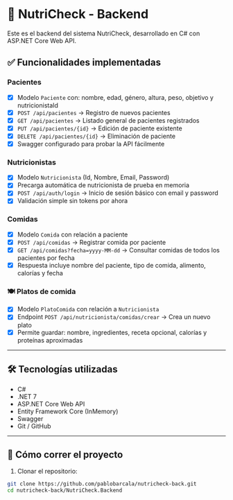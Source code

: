 # 🥗 NutriCheck - Backend

Este es el backend del sistema NutriCheck, desarrollado en C# con ASP.NET Core Web API.


## ✅ Funcionalidades implementadas

### Pacientes

- [x] Modelo `Paciente` con: nombre, edad, género, altura, peso, objetivo y nutricionistaId
- [x] `POST /api/pacientes` → Registro de nuevos pacientes
- [x] `GET /api/pacientes` → Listado general de pacientes registrados
- [x] `PUT /api/pacientes/{id}` → Edición de paciente existente
- [x] `DELETE /api/pacientes/{id}` → Eliminación de paciente
- [x] Swagger configurado para probar la API fácilmente

### Nutricionistas

- [x] Modelo `Nutricionista` (Id, Nombre, Email, Password)
- [x] Precarga automática de nutricionista de prueba en memoria
- [x] `POST /api/auth/login` → Inicio de sesión básico con email y password
- [x] Validación simple sin tokens por ahora

### Comidas

- [x] Modelo `Comida` con relación a paciente
- [x] `POST /api/comidas` → Registrar comida por paciente
- [x] `GET /api/comidas?fecha=yyyy-MM-dd` → Consultar comidas de todos los pacientes por fecha
- [x] Respuesta incluye nombre del paciente, tipo de comida, alimento, calorías y fecha

### 🍽️ Platos de comida

- [x] Modelo `PlatoComida` con relación a `Nutricionista`
- [x] Endpoint `POST /api/nutricionista/comidas/crear` → Crea un nuevo plato
- [x] Permite guardar: nombre, ingredientes, receta opcional, calorías y proteínas aproximadas

---

## 🛠️ Tecnologías utilizadas

- C#
- .NET 7
- ASP.NET Core Web API
- Entity Framework Core (InMemory)
- Swagger
- Git / GitHub

---

## 🚀 Cómo correr el proyecto

1. Clonar el repositorio:

```bash
git clone https://github.com/pablobarcala/nutricheck-back.git
cd nutricheck-back/NutriCheck.Backend
